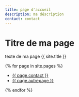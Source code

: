 ```yaml
---
title: page d'accueil
description: ma déscription
contact: contact
---
```


# Titre de ma page

texte de ma page
{{ site.title }} 

{% for page in site.pages %}
  <ul>
    <li>
      <a href="{{ page.contact }} ">{{ page.contact }}</a>
    </li>
    <li>
      <a href="{{ page.autrepage }}">{{ page.autrepage }}</a>
    </li>
  </ul>
{% endfor %}
